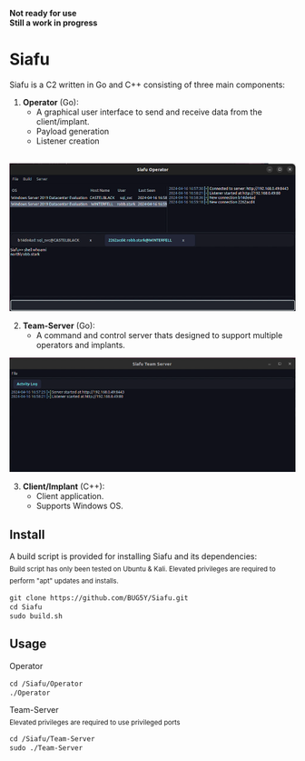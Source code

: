 **Not ready for use**<br>
**Still a work in progress**<br>

# Siafu

Siafu is a C2 written in Go and C++ consisting of three main components:

1. **Operator** (Go): 
    - A graphical user interface to send and receive data from the client/implant.
    - Payload generation
    - Listener creation
    <br>

![Screenshot of the Operator interface](/assets/images/Operator.png)<br>

2. **Team-Server** (Go): 
    - A command and control server thats designed to support multiple operators and implants.<br>

![Screenshot of the Team-Server interface](/assets/images/team-server.png)<br>

3. **Client/Implant** (C++): 
    - Client application.
    - Supports Windows OS.<br>

## Install
A build script is provided for installing Siafu and its dependencies:<br>
<sub> Build script has only been tested on Ubuntu & Kali. Elevated privileges are required to perform "apt" updates and installs. </sub><br>

```
git clone https://github.com/BUG5Y/Siafu.git
cd Siafu
sudo build.sh
```

## Usage
Operator
```
cd /Siafu/Operator
./Operator
```

Team-Server<br>
<sub> Elevated privileges are required to use privileged ports</sub>
```
cd /Siafu/Team-Server
sudo ./Team-Server
```
